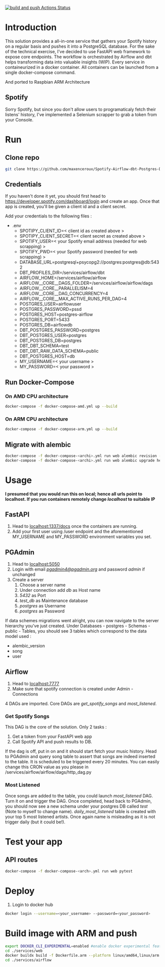 
[![build and push Actions Status](https://github.com/maxenceroux/Spotify-Airflow-dbt-Postgres-Docker-RPI/workflows/build-deploy/badge.svg)](https://github.com/maxenceroux/Spotify-Airflow-dbt-Postgres-Docker-RPI/actions)
# Introduction 

This solution provides a all-in-one service that gathers your Spotify history on a regular basis and pushes it into a PostgreSQL database. For the sake of the technical exercise, I've decided to use FastAPI web framework to expose core endpoints. The workflow is orchestrated by Airflow and dbt helps transforming data into valuable insights (WIP). Every service in containeurized in a docker container. All containers can be launched from a single docker-compose command. 

And ported to Raspbian ARM Architecture
## Spotify 
Sorry Spotify, but since you don't allow users to programaticaly fetch their listens' history, I've implemented a Selenium scrapper to grab a token from your Console. 

# Run 
## Clone repo
```bash
git clone https://github.com/maxenceroux/Spotify-Airflow-dbt-Postgres-Docker.git
```
## Credentials
If you haven't done it yet, you should first head to https://developer.spotify.com/dashboard/login and create an app. 
Once that app is created, you'll be given a client id and a client secret. 

Add your credentials to the following files :  
- .env 
    - SPOTIPY_CLIENT_ID=< client id as created above >
    - SPOTIPY_CLIENT_SECRET=< client secret as created above >
    - SPOTIFY_USER=< your Spotify email address (needed for web scrapping) >
    - SPOTIFY_PWD=< your Spotify password (needed for web scrapping) >
    - DATABASE_URL=postgresql+psycopg2://postgres:postgres@db:5432
    - DBT_PROFILES_DIR=/services/airflow/dbt
    - AIRFLOW_HOME=/services/airflow/airflow
    - AIRFLOW__CORE__DAGS_FOLDER=/services/airflow/airflow/dags
    - AIRFLOW__CORE__PARALLELISM=4
    - AIRFLOW__CORE__DAG_CONCURRENCY=4
    - AIRFLOW__CORE__MAX_ACTIVE_RUNS_PER_DAG=4
    - POSTGRES_USER=airflowuser
    - POSTGRES_PASSWORD=pssd
    - POSTGRES_HOST=postgres-airflow
    - POSTGRES_PORT=5433
    - POSTGRES_DB=airflowdb
    - DBT_POSTGRES_PASSWORD=postgres
    - DBT_POSTGRES_USER=postgres
    - DBT_POSTGRES_DB=postgres
    - DBT_DBT_SCHEMA=test
    - DBT_DBT_RAW_DATA_SCHEMA=public
    - DBT_POSTGRES_HOST=db
    - MY_USERNAME=< your username >
    - MY_PASSWORD=< your password >


## Run Docker-Compose
### On AMD CPU architecture
```bash
docker-compose -f docker-compose-amd.yml up --build
```
### On ARM CPU architecture
```bash
docker-compose -f docker-compose-arm.yml up --build
```


## Migrate with alembic
```bash 
docker-compose -f docker-compose-<archi>.yml run web alembic revision --autogenerate -m "First migration"
docker-compose -f docker-compose-<archi>.yml run web alembic upgrade head
```
# Usage

**I presumed that you would run this on local; hence all urls point to localhost. If you run containers remotely change *localhost* to suitable IP**

## FastAPI
1. Head to [localhost:1337/docs](localhost:8000/docs) once the containers are running. 
2. Add your first user using /user endpoint and the aforementioned MY_USERNAME and MY_PASSWORD environment variables you set. 

## PGAdmin
1. Head to [localhost:5050](localhost:5050)
2. Login with email *pgadmin4@pgadmin.org* and password *admin* if unchanged
3. Create a server
    1. Choose a server name
    2. Under connection add *db* as Host name
    3. *5432* as Port
    4. *test_db* as Maintenance database
    5. *postgres* as Username
    6. *postgres* as Password

If data schemes migrations went alright, you can now navigate to the server hierarchy you've just created. Under Databases - postgres - Schemas - public - Tables, you should see 3 tables which correspond to the data model used : 
 - alembic_version
 - song
 - user

## Airflow
1. Head to [localhost:7777](localhost:7777)
2. Make sure that spotify connection is created under Admin - Connections

4 DAGs are imported. 
Core DAGs are *get_spotify_songs* and *most_listened*. 
### Get Spotify Songs
This DAG is the core of the solution. Only 2 tasks : 
1. Get a token from your FastAPI web app
2. Call Spotify API and push results to DB. 

If the dag is off, put in on and it should start fetch your music history. 
Head to PGAdmin and query song table to assert that songs are indeed inserted to the table. It is scheduled to be triggered every 20 minutes. You can easily change this CRON value as you please in /services/airflow/airflow/dags/http_dag.py

### Most Listened
Once songs are added to the table, you could launch *most_listened* DAG. 
Turn it on and trigger the DAG. 
Once completed, head back to PGAdmin, you should now see a new schema under your postgres DB called *test* (Note to myself to change name). *daily_most_listened* table is created with your top 5 most listened artists. Once again name is misleading as it is not trigger daily (but it could be!). 

# Test your app
## API routes
```bash
docker-compose -f docker-compose-<arch>.yml run web pytest
```

# Deploy 
1. Login to docker hub
```bash
docker login --username=<your_username> --password=<your_password>
```

# Build image with ARM and push
```bash
export DOCKER_CLI_EXPERIMENTAL=enabled #enable docker experimental features
cd ./services/web
docker buildx build -f Dockerfile.arm --platform linux/amd64,linux/arm -t maxenceroux/spotify_web --push . #build web image
cd ./services/airflow
```